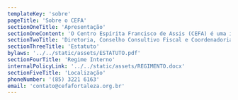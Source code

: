 ```yaml
---
templateKey: 'sobre'
pageTitle: 'Sobre o CEFA'
sectionOneTitle: 'Apresentação'
sectionOneContent: 'O Centro Espírita Francisco de Assis (CEFA) é uma instituição religiosa espírita de caráter cultural e filantrópico, que tem como objetivos o estudo, a prática e a divulgação do Evangelho de Jesus Cristo e da Doutrina Espírita, codificada por Allan Kardec (1804-1869). Foi fundado por Olívio Silva, Francisco Inácio da Ponte, Guiomar Pires, Aníbal Justa, Francisco Emídio e Mafina Feitosa, em 02 de dezembro de 1941, com o nome de Centro Espírita União e Caridade Francisco de Assis (CEUCFA). Suas primeiras atividades aconteceram em um prédio alugado no Centro de Fortaleza (CE), localizado na Rua Barão do Rio Branco, 1741. Seu primeiro Estatuto foi publicado no Diário Oficial em novembro de 1942 e registrado em cartório em 02 de dezembro de 1942, conferindo ao Centro Espírita personalidade jurídica e descrevendo sua primeira Diretoria, composta por Presidente Joaquim Maia de Oliveira; Vice-Presidente Antônio Rodrigues de Almeida; 1º Secretário Francisco Barbosa Serra; 2º Secretário Almerindo Mendonça dos Reis; Tesoureiro Olívio Silva; 2º Tesoureiro Militão Pinto Pereira; 1º Orador José Mendes Figueiredo; 2º Orador José Sousa Lima; e, Procuradores Gerais Pedro Carlos Braga e Joventino Gomes Barbosa. A sua legalização constitui fato de suma importância, tendo em vista que as atividades filosóficas e religiosas na senda espírita sofriam perseguições na época tanto do Clero Romano como do Governo.   Hoje, o CEFA possui uma sede própria, localizada na Rua Senador Catunda, 117, no Bairro Benfica, cuja escritura de compra do terreno data de 18 de março de 1948. Foram 7 anos de trabalho até a sua inauguração, em 23 de julho de 1955. Ainda em obras, o prédio foi visitado em 24 de novembro de 1950 por Leopoldo Machado - uma das figuras mais expressivas do Espiritismo no Brasil -, em sua Caravana da Fraternidade, movimento que percorreu os estados do Norte e Nordeste com o objetivo de promover uma maior aproximação entre os espíritas e divulgar a Doutrina Espírita. Nas palavras do confrade, conforme consta no livro “A Caravana da Fraternidade”, de sua autoria e publicado pela Federação Espírita Brasileira (FEB), “Fomos visitar a sede do Francisco de Assis, ainda em construção. Sede enorme. Um mundo de casa, talvez, para abrigar toda Fortaleza espiritista”.Com quase 80 anos de atividades, o CEFA tem influenciado o surgimento de vários Centros Espíritas no Ceará, constituindo um modelo de referência para o Movimento Espírita cearense.'
sectionTwoTitle: 'Diretoria, Conselho Consultivo Fiscal e Coordenadorias'
sectionThreeTitle: 'Estatuto'
bylaws: '../../static/assets/ESTATUTO.pdf'
sectionFourTitle: 'Regime Interno'
internalPolicyLink: '../../static/assets/REGIMENTO.docx'
sectionFiveTitle: 'Localização'
phoneNumber: '(85) 3221 6163'
email: 'contato@cefafortaleza.org.br'
---
```

